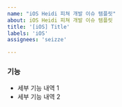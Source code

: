 ```yaml
---
name: "iOS Heidi 피쳐 개발 이슈 템플릿"
about: iOS Heidi 피쳐 개발 이슈 템플릿
title: '[iOS] Title'
labels: 'iOS'
assignees: 'seizze'

---
```


### 기능

- 세부 기능 내역 1
- 세부 기능 내역 2
